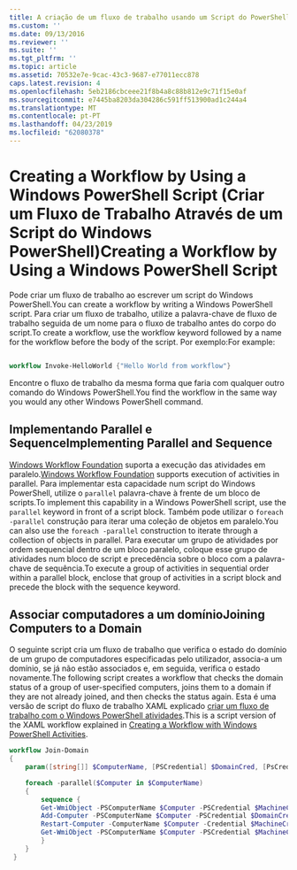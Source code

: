 ```yaml
---
title: A criação de um fluxo de trabalho usando um Script do PowerShell do Windows | Documentos da Microsoft
ms.custom: ''
ms.date: 09/13/2016
ms.reviewer: ''
ms.suite: ''
ms.tgt_pltfrm: ''
ms.topic: article
ms.assetid: 70532e7e-9cac-43c3-9687-e77011ecc878
caps.latest.revision: 4
ms.openlocfilehash: 5eb2186cbceee21f8b4a8c88b812e9c71f15e0af
ms.sourcegitcommit: e7445ba8203da304286c591ff513900ad1c244a4
ms.translationtype: MT
ms.contentlocale: pt-PT
ms.lasthandoff: 04/23/2019
ms.locfileid: "62080378"
---
```

# <a name="creating-a-workflow-by-using-a-windows-powershell-script"></a><span data-ttu-id="1c268-102">Creating a Workflow by Using a Windows PowerShell Script (Criar um Fluxo de Trabalho Através de um Script do Windows PowerShell)</span><span class="sxs-lookup"><span data-stu-id="1c268-102">Creating a Workflow by Using a Windows PowerShell Script</span></span>

<span data-ttu-id="1c268-103">Pode criar um fluxo de trabalho ao escrever um script do Windows PowerShell.</span><span class="sxs-lookup"><span data-stu-id="1c268-103">You can create a workflow by writing a Windows PowerShell script.</span></span> <span data-ttu-id="1c268-104">Para criar um fluxo de trabalho, utilize a palavra-chave de fluxo de trabalho seguida de um nome para o fluxo de trabalho antes do corpo do script.</span><span class="sxs-lookup"><span data-stu-id="1c268-104">To create a workflow, use the workflow keyword followed by a name for the workflow before the body of the script.</span></span> <span data-ttu-id="1c268-105">Por exemplo:</span><span class="sxs-lookup"><span data-stu-id="1c268-105">For example:</span></span>

```powershell

workflow Invoke-HelloWorld {"Hello World from workflow"}
```

<span data-ttu-id="1c268-106">Encontre o fluxo de trabalho da mesma forma que faria com qualquer outro comando do Windows PowerShell.</span><span class="sxs-lookup"><span data-stu-id="1c268-106">You find the workflow in the same way you would any other Windows PowerShell command.</span></span>

## <a name="implementing-parallel-and-sequence"></a><span data-ttu-id="1c268-107">Implementando Parallel e Sequence</span><span class="sxs-lookup"><span data-stu-id="1c268-107">Implementing Parallel and Sequence</span></span>

<span data-ttu-id="1c268-108">[Windows Workflow Foundation](https://msdn.microsoft.com/en-us/library/ms735967.aspx) suporta a execução das atividades em paralelo.</span><span class="sxs-lookup"><span data-stu-id="1c268-108">[Windows Workflow Foundation](https://msdn.microsoft.com/en-us/library/ms735967.aspx) supports execution of activities in parallel.</span></span> <span data-ttu-id="1c268-109">Para implementar esta capacidade num script do Windows PowerShell, utilize o `parallel` palavra-chave à frente de um bloco de scripts.</span><span class="sxs-lookup"><span data-stu-id="1c268-109">To implement this capability in a Windows PowerShell script, use the `parallel` keyword in front of a script block.</span></span> <span data-ttu-id="1c268-110">Também pode utilizar o `foreach -parallel` construção para iterar uma coleção de objetos em paralelo.</span><span class="sxs-lookup"><span data-stu-id="1c268-110">You can also use the `foreach -parallel` construction to iterate through a collection of objects in parallel.</span></span> <span data-ttu-id="1c268-111">Para executar um grupo de atividades por ordem sequencial dentro de um bloco paralelo, coloque esse grupo de atividades num bloco de script e precedência sobre o bloco com a palavra-chave de sequência.</span><span class="sxs-lookup"><span data-stu-id="1c268-111">To execute a group of activities in sequential order within a parallel block, enclose that group of activities in a script block and precede the block with the sequence keyword.</span></span>

## <a name="joining-computers-to-a-domain"></a><span data-ttu-id="1c268-112">Associar computadores a um domínio</span><span class="sxs-lookup"><span data-stu-id="1c268-112">Joining Computers to a Domain</span></span>

<span data-ttu-id="1c268-113">O seguinte script cria um fluxo de trabalho que verifica o estado do domínio de um grupo de computadores especificadas pelo utilizador, associa-a um domínio, se já não estão associados e, em seguida, verifica o estado novamente.</span><span class="sxs-lookup"><span data-stu-id="1c268-113">The following script creates a workflow that checks the domain status of a group of user-specified computers, joins them to a domain if they are not already joined, and then checks the status again.</span></span> <span data-ttu-id="1c268-114">Esta é uma versão de script do fluxo de trabalho XAML explicado [criar um fluxo de trabalho com o Windows PowerShell atividades](./creating-a-workflow-with-windows-powershell-activities.md).</span><span class="sxs-lookup"><span data-stu-id="1c268-114">This is a script version of the XAML workflow explained in [Creating a Workflow with Windows PowerShell Activities](./creating-a-workflow-with-windows-powershell-activities.md).</span></span>

```powershell
workflow Join-Domain
{
    param([string[]] $ComputerName, [PSCredential] $DomainCred, [PsCredential] $MachineCred)

    foreach -parallel($Computer in $ComputerName)
    {
        sequence {
        Get-WmiObject -PSComputerName $Computer -PSCredential $MachineCred
        Add-Computer -PSComputerName $Computer -PSCredential $DomainCred
        Restart-Computer -ComputerName $Computer -Credential $MachineCred -For PowerShell -Force -Wait -PSComputerName ""
        Get-WmiObject -PSComputerName $Computer -PSCredential $MachineCred
        }
    }
 }

```